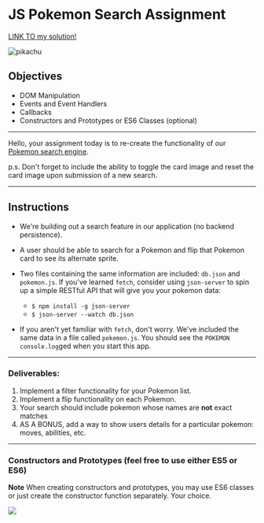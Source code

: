 # JS Pokemon Search Assignment

[LINK TO my solution!](https://sparkbold-git.github.io/js-pokemon-search-practice-assignment-houston-web-082718/index.html)

![pikachu](https://media.giphy.com/media/uLnPIWsqIz2aA/giphy.gif)

## Objectives

- DOM Manipulation
- Events and Event Handlers
- Callbacks
- Constructors and Prototypes or ES6 Classes (optional)

---

Hello, your assignment today is to re-create the functionality of our
[Pokemon search engine](https://learn-co-curriculum.github.io/js-pokemon-search-practice-assignment/).

p.s. Don't forget to include the ability to toggle the card image and reset the card image upon submission of a new
search.

---

## Instructions

- We're building out a search feature in our application (no backend persistence).

- A user should be able to search for a Pokemon and flip that Pokemon card to see its alternate sprite.

- Two files containing the same information are included: `db.json` and `pokemon.js`. If you've learned `fetch`,
  consider using `json-server` to spin up a simple RESTful API that will give you your pokemon data:
  - `$ npm install -g json-server`
  - `$ json-server --watch db.json`

- If you aren't yet familiar with `fetch`, don't worry. We've included the same data in a file called `pokemon.js`. You should see the `POKEMON` `console.log`ged when you start this app.

---

### Deliverables:

1.  Implement a filter functionality for your Pokemon list.
1.  Implement a flip functionality on each Pokemon.
1.  Your search should include pokemon whose names are **not** exact matches
1.  AS A BONUS, add a way to show users details for a particular pokemon: moves, abilities, etc.

---

### Constructors and Prototypes (feel free to use either ES5 or ES6)

**Note** When creating constructors and prototypes, you may use ES6 classes or just create the constructor function
separately. Your choice.

![](https://media.giphy.com/media/HZpCCbcWc0a3u/giphy.gif)
